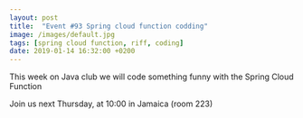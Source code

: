 ```yaml
---
layout: post
title:  "Event #93 Spring cloud function codding"
image: /images/default.jpg
tags: [spring cloud function, riff, coding]
date: 2019-01-14 16:32:00 +0200
---
```


This week on Java club we will code something funny with the Spring Cloud Function[]()

Join us next Thursday, at 10:00 in Jamaica (room 223)
